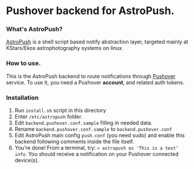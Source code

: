 
# Pushover backend for AstroPush.

### What's AstroPush?
[AstroPush](https://github.com/picciux/AstroPush.git) is a shell script based notify abstraction layer, targeted mainly at KStars/Ekos astrophotography systems on linux.

### How to use.
This is the AstroPush backend to route notifications through [Pushover](https://pushover.net) service. To use it, you need a Pushover **account**, and related auth tokens.

### Installation
1. Run `install.sh` script in this directory
2. Enter `/etc/astropush` folder.
3. Edit `backend.pushover.conf.sample` filling in needed data.
4. Rename `backend.pushover.conf.sample` to `backend.pushover.conf`
5. Edit AstroPush main config `push.conf` (you need sudo) and enable this backend following comments inside the file itself.
6. You're done! From a terminal, try: `> astropush os 'This is a test' info`. You should receive a notification on your Pushover connected device(s).

